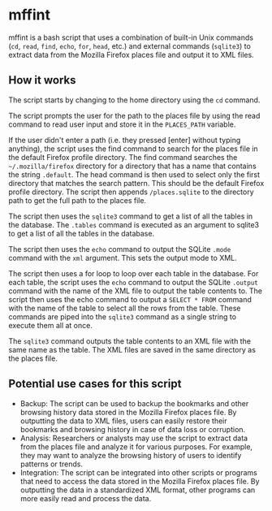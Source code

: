 # mffint
mffint is a bash script that uses a combination of built-in Unix commands (`cd`, `read`, `find`, `echo`, `for`, `head`, etc.) and external commands (`sqlite3`) to extract data from the Mozilla Firefox places file and output it to XML files.

## How it works
The script starts by changing to the home directory using the `cd` command.

The script prompts the user for the path to the places file by using the read command to read user input and store it in the `PLACES_PATH` variable.

If the user didn't enter a path (i.e. they pressed [enter] without typing anything), the script uses the find command to search for the places file in the default Firefox profile directory. The find command searches the `~/.mozilla/firefox` directory for a directory that has a name that contains the string `.default`. The head command is then used to select only the first directory that matches the search pattern. This should be the default Firefox profile directory. The script then appends `/places.sqlite` to the directory path to get the full path to the places file.

The script then uses the `sqlite3` command to get a list of all the tables in the database. The `.tables` command is executed as an argument to sqlite3 to get a list of all the tables in the database.

The script then uses the `echo` command to output the SQLite `.mode` command with the `xml` argument. This sets the output mode to XML.

The script then uses a for loop to loop over each table in the database. For each table, the script uses the `echo` command to output the SQLite `.output` command with the name of the XML file to output the table contents to. The script then uses the echo command to output a `SELECT * FROM` command with the name of the table to select all the rows from the table. These commands are piped into the `sqlite3` command as a single string to execute them all at once.

The `sqlite3` command outputs the table contents to an XML file with the same name as the table. The XML files are saved in the same directory as the places file.

## Potential use cases for this script

* Backup: The script can be used to backup the bookmarks and other browsing history data stored in the Mozilla Firefox places file. By outputting the data to XML files, users can easily restore their bookmarks and browsing history in case of data loss or corruption.
*  Analysis: Researchers or analysts may use the script to extract data from the places file and analyze it for various purposes. For example, they may want to analyze the browsing history of users to identify patterns or trends.
* Integration: The script can be integrated into other scripts or programs that need to access the data stored in the Mozilla Firefox places file. By outputting the data in a standardized XML format, other programs can more easily read and process the data.
